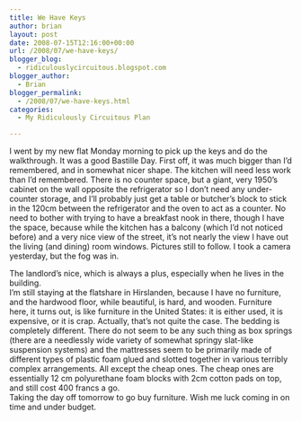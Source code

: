 ```yaml
---
title: We Have Keys
author: brian
layout: post
date: 2008-07-15T12:16:00+00:00
url: /2008/07/we-have-keys/
blogger_blog:
  - ridiculouslycircuitous.blogspot.com
blogger_author:
  - Brian
blogger_permalink:
  - /2008/07/we-have-keys.html
categories:
  - My Ridiculously Circuitous Plan

---
```

I went by my new flat Monday morning to pick up the keys and do the walkthrough. It was a good Bastille Day. First off, it was much bigger than I&#8217;d remembered, and in somewhat nicer shape. The kitchen will need less work than I&#8217;d remembered. There is no counter space, but a giant, very 1950&#8217;s cabinet on the wall opposite the refrigerator so I don&#8217;t need any under-counter storage, and I&#8217;ll probably just get a table or butcher&#8217;s block to stick in the 120cm between the refrigerator and the oven to act as a counter. No need to bother with trying to have a breakfast nook in there, though I have the space, because while the kitchen has a balcony (which I&#8217;d not noticed before) and a very nice view of the street, it&#8217;s not nearly the view I have out the living (and dining) room windows. Pictures still to follow. I took a camera yesterday, but the fog was in.

<div>
</div>

<div>
  The landlord&#8217;s nice, which is always a plus, especially when he lives in the building. 
</div>

<div>
</div>

<div>
  I&#8217;m still staying at the flatshare in Hirslanden, because I have no furniture, and the hardwood floor, while beautiful, is hard, and wooden. Furniture here, it turns out, is like furniture in the United States: it is either used, it is expensive, or it is crap. Actually, that&#8217;s not quite the case. The bedding is completely different. There do not seem to be any such thing as box springs (there are a needlessly wide variety of somewhat springy slat-like suspension systems) and the mattresses seem to be primarily made of different types of plastic foam glued and slotted together in various terribly complex arrangements. All except the cheap ones. The cheap ones are essentially 12 cm polyurethane foam blocks with 2cm cotton pads on top, and still cost 400 francs a go.
</div>

<div>
</div>

<div>
  Taking the day off tomorrow to go buy furniture. Wish me luck coming in on time and under budget.
</div>